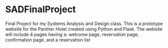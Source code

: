 # SADFinalProject
Final Project for my Systems Analysis and Design class.
This is a prototype website for the Panther Hotel created using Python and Flask.
The website will include 4 pages having a:
welcome page, reservation page, confirmation page. and a reservation list
